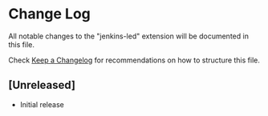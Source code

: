 # Change Log
All notable changes to the "jenkins-led" extension will be documented in this file.

Check [Keep a Changelog](http://keepachangelog.com/) for recommendations on how to structure this file.

## [Unreleased]
- Initial release